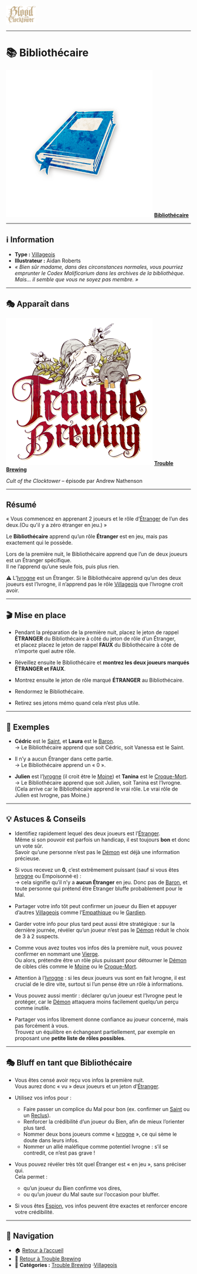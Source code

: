 <p align="left">
  <a href="/botc-fr-bambi/">
    <img src="../images/logo.png" alt="Accueil BotC FR" width="80">
  </a>
</p>

---

# 📚 Bibliothécaire  



[<img src="../images/Icon_librarian.png" alt="Bibliothécaire" width="400">](bibliothecaire.md) [**Bibliothécaire**](../tb_roles/bibliothecaire.md)


---

## ℹ️ Information  

- **Type :** [Villageois](../villageois.md)  
- **Illustrateur :** Aidan Roberts  
- *« Bien sûr madame, dans des circonstances normales, vous pourriez emprunter le *Codex Malificarium* dans les archives de la bibliothèque. Mais… il semble que vous ne soyez pas membre. »*  

---

## 🎭 Apparaît dans 

[<img src="../images/Logo_trouble_brewing.png" alt="Trouble Brewing" width="400">](../trouble_brewing.md) [**Trouble Brewing**](../trouble_brewing.md)

*Cult of the Clocktower* – épisode par Andrew Nathenson  

---

## Résumé  

« Vous commencez en apprenant 2 joueurs et le rôle d’[Étranger](../glossaire.md#étranger) de l’un des deux.(Ou qu'il y a zéro étranger en jeu.) »  

Le **Bibliothécaire** apprend qu’un rôle **Étranger** est en jeu, mais pas exactement qui le possède.  

Lors de la première nuit, le Bibliothécaire apprend que l’un de deux joueurs est un Étranger spécifique.  
Il ne l’apprend qu’une seule fois, puis plus rien.  

⚠️ L’[Ivrogne](ivrogne.md) est un Étranger. Si le Bibliothécaire apprend qu’un des deux joueurs est l’Ivrogne, il n’apprend pas le rôle [Villageois](../glossaire.md#villageois) que l’Ivrogne croit avoir.  

---

## 🎬 Mise en place 

- Pendant la préparation de la première nuit, placez le jeton de rappel **ÉTRANGER** du Bibliothécaire à côté du jeton de rôle d’un Étranger,  
  et placez placez le jeton de rappel  **FAUX** du Bibliothécaire à côté de n’importe quel autre rôle.  

- Réveillez ensuite le Bibliothécaire et **montrez les deux joueurs marqués ÉTRANGER et FAUX**.  
- Montrez ensuite le jeton de rôle marqué **ÉTRANGER** au Bibliothécaire.  
- Rendormez le Bibliothécaire.  
- Retirez ses jetons mémo quand cela n’est plus utile.  

---

## 🧾 Exemples  

- **Cédric** est le [Saint](saint.md), et **Laura** est le [Baron](baron.md).  
  → Le Bibliothécaire apprend que soit Cédric, soit Vanessa est le Saint.  

- Il n’y a aucun Étranger dans cette partie.  
  → Le Bibliothécaire apprend un « 0 ».  

- **Julien** est l’[Ivrogne](ivrogne.md) (il croit être le [Moine](moine.md)) et **Tanina** est le [Croque-Mort](croquemort.md).  
  → Le Bibliothécaire apprend que soit Julien, soit Tanina est l’Ivrogne.  
  (Cela arrive car le Bibliothécaire apprend le vrai rôle. Le vrai rôle de Julien est Ivrogne, pas Moine.)  

---

## 💡 Astuces & Conseils  

- Identifiez rapidement lequel des deux joueurs est l’[Étranger](../glossaire.md#étranger).  
  Même si son pouvoir est parfois un handicap, il est toujours **bon** et donc un vote sûr.  
  Savoir qu’une personne n’est pas le [Démon](../glossaire.md#démon) est déjà une information précieuse.  

- Si vous recevez un **0**, c’est extrêmement puissant (sauf si vous êtes [Ivrogne](ivrogne.md) ou Empoisonné·e) :  
  → cela signifie qu’il n’y a **aucun Étranger** en jeu. Donc pas de [Baron](baron.md), et toute personne qui prétend être Étranger bluffe probablement pour le Mal.  

- Partager votre info tôt peut confirmer un joueur du Bien et appuyer d’autres [Villageois](../glossaire.md#villageois) comme l’[Empathique](empathique.md) ou le [Gardien](gardien.md).  

- Garder votre info pour plus tard peut aussi être stratégique : sur la dernière journée, révéler qu’un joueur n’est pas le [Démon](../glossaire.md#démon) réduit le choix de 3 à 2 suspects.  

- Comme vous avez toutes vos infos dès la première nuit, vous pouvez confirmer en nommant une [Vierge](vierge.md).  
  Ou alors, prétendre être un rôle plus puissant pour détourner le [Démon](../glossaire.md#démon) de cibles clés comme le [Moine](moine.md) ou le [Croque-Mort](croquemort.md).  

- Attention à l’[Ivrogne](ivrogne.md) : si les deux joueurs vus sont en fait Ivrogne, il est crucial de le dire vite, surtout si l’un pense être un rôle à informations.  

- Vous pouvez aussi mentir : déclarer qu’un joueur est l’Ivrogne peut le protéger, car le [Démon](../glossaire.md#démon) attaquera moins facilement quelqu’un perçu comme inutile.  

- Partager vos infos librement donne confiance au joueur concerné, mais pas forcément à vous.  
  Trouvez un équilibre en échangeant partiellement, par exemple en proposant une **petite liste de rôles possibles**.  

---

## 🎭 Bluff en tant que Bibliothécaire  

- Vous êtes censé avoir reçu vos infos la première nuit.  
  Vous aurez donc « vu » deux joueurs et un jeton d’[Étranger](../glossaire.md#étranger).  

- Utilisez vos infos pour :  
  - Faire passer un complice du Mal pour bon (ex. confirmer un [Saint](saint.md) ou un [Reclus](reclus.md)).  
  - Renforcer la crédibilité d’un joueur du Bien, afin de mieux l’orienter plus tard.  
  - Nommer deux bons joueurs comme « [Ivrogne](ivrogne.md) », ce qui sème le doute dans leurs infos.  
  - Nommer un allié maléfique comme potentiel Ivrogne : s’il se contredit, ce n’est pas grave !  

- Vous pouvez révéler très tôt quel Étranger est « en jeu », sans préciser qui.  
  Cela permet :  
  - qu’un joueur du Bien confirme vos dires,  
  - ou qu’un joueur du Mal saute sur l’occasion pour bluffer.  

- Si vous êtes [Espion](espion.md), vos infos peuvent être exactes et renforcer encore votre crédibilité.  

---

## 📂 Navigation 

- 🏠 [Retour à l’accueil](/botc-fr-bambi/)  
- 🍺 [Retour à Trouble Brewing](../trouble_brewing.md)  
- 📂 **Catégories :** [Trouble Brewing](../trouble_brewing.md) ·[Villageois](../villageois.md)  
